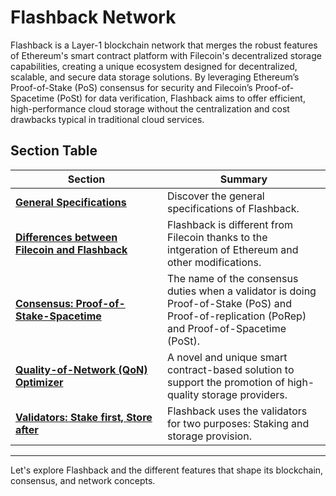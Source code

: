 # Flashback Network

Flashback is a Layer-1 blockchain network that merges the robust features of Ethereum's smart contract platform with Filecoin's decentralized storage capabilities, creating a unique ecosystem designed for decentralized, scalable, and secure data storage solutions. By leveraging Ethereum’s Proof-of-Stake (PoS) consensus for security and Filecoin’s Proof-of-Spacetime (PoSt) for data verification, Flashback aims to offer efficient, high-performance cloud storage without the centralization and cost drawbacks typical in traditional cloud services.

## Section Table

<table><thead><tr><th width="227">Section</th><th>Summary</th></tr></thead><tbody><tr><td><a href="decentralized-ledger/general-specifications.md"><strong>General Specifications</strong></a></td><td>Discover the general specifications of Flashback.</td></tr><tr><td><a href="our-network-and-ecosystem/storage-mechanisms/differences-with-flashback.md"><strong>Differences between Filecoin and Flashback</strong></a></td><td>Flashback is different from Filecoin thanks to the intgeration of Ethereum and other modifications.</td></tr><tr><td><a href="consensus-proof-of-stake-spacetime.md"><strong>Consensus: Proof-of-Stake-Spacetime</strong></a></td><td>The name of the consensus duties when a validator is doing Proof-of-Stake (PoS) and Proof-of-replication (PoRep) and Proof-of-Spacetime (PoSt).</td></tr><tr><td><a href="quality-of-network-qon-optimizer.md"><strong>Quality-of-Network (QoN) Optimizer</strong></a></td><td>A novel and unique smart contract-based solution to support the promotion of high-quality storage providers.</td></tr><tr><td><a href="validators-stake-and-store.md"><strong>Validators: Stake first, Store after</strong></a></td><td>Flashback uses the validators for two purposes: Staking and storage provision. </td></tr></tbody></table>

***

Let's explore Flashback and the different features that shape its blockchain, consensus, and network concepts.

